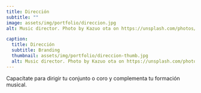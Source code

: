 ```yaml
---
title: Dirección
subtitle: ""
image: assets/img/portfolio/direccion.jpg
alt: Music director. Photo by Kazuo ota on https://unsplash.com/photos/ohXrVLI1MLw

caption:
  title: Dirección
  subtitle: Branding
  thumbnail: assets/img/portfolio/direccion-thumb.jpg
  alt: Music director. Photo by Kazuo ota on https://unsplash.com/photos/ohXrVLI1MLw
---
```

Capacítate  para dirigir tu conjunto o coro y complementa tu formación musical.

<!-- {:.list-inline}
- Date: October 2019
- Client: Lines
- Category: Branding -->
